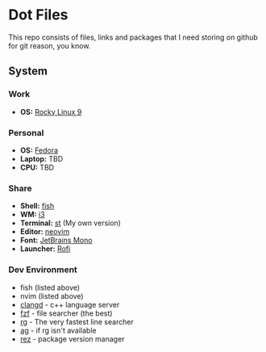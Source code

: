 # Dot Files
This repo consists of files, links and packages that I need storing on github for git reason, you know.

## System

### Work

- **OS:** [Rocky Linux 9](https://rockylinux.org/)

### Personal

- **OS:** [Fedora](https://getfedora.org/)
- **Laptop:** TBD
- **CPU:** TBD

### Share

- **Shell:** [fish](https://github.com/fish-shell/fish-shell)
- **WM:** [i3](https://github.com/i3/i3)
- **Terminal:** [st](https://github.com/LinasBeres/linas-st) (My own version)
- **Editor:** [neovim](https://github.com/neovim/neovim)
- **Font:** [JetBrains Mono](https://github.com/JetBrains/JetBrainsMono)
- **Launcher:** [Rofi](https://github.com/davatorium/rofi)

### Dev Environment

- fish (listed above)
- nvim (listed above)
- [clangd](https://clangd.llvm.org/) - c++ language server
- [fzf](https://github.com/junegunn/fzf) - file searcher (the best)
- [rg](https://github.com/BurntSushi/ripgrep) - The very fastest line searcher
- [ag](https://github.com/ggreer/the_silver_searcher) - if rg isn't available
- [rez](https://github.com/AcademySoftwareFoundation/rez) - package version manager
